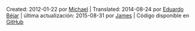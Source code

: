 Created: <span property="dcterms:created" datatype="xsd:date">2012-01-22</span> por <a href="http://mhausenblas.info/#i" rel="dcterms:creator">Michael</a> &#124; Translated: 2014-08-24 por <a rel="dcterms:contributor" href="http://fundapi.org/">Eduardo B&eacute;jar</a> &#124; &uacute;ltima actualizaci&oacute;n: <span property="dcterms:modified" datatype="xsd:date">2015-08-31</span> por <a href="http://jayg.me/" rel="dcterms:contributor">James</a> &#124; C&oacute;digo disponible en <i class="fa fa-github fa-fw"></i>[GitHub](https://github.com/mhausenblas/5stardata.info)
